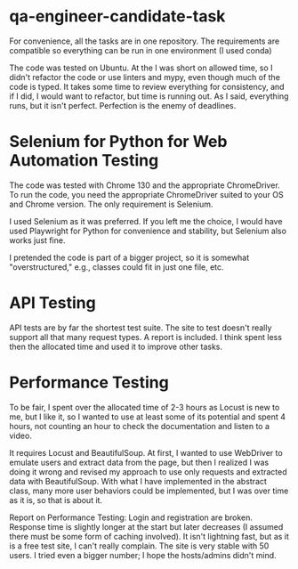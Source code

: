 # qa-engineer-candidate-task

For convenience, all the tasks are in one repository. The requirements are compatible so everything can be run in one environment (I used conda)

The code was tested on Ubuntu. At the I was short on allowed time, so I didn't refactor the code or use linters and mypy, even though much of the code is typed. It takes some time to review everything for consistency, and if I did, I would want to refactor, but time is running out. As I said, everything runs, but it isn't perfect. Perfection is the enemy of deadlines.

# Selenium for Python for Web Automation Testing
The code was tested with Chrome 130 and the appropriate ChromeDriver. To run the code, you need the appropriate ChromeDriver suited to your OS and Chrome version. The only requirement is Selenium.

I used Selenium as it was preferred. If you left me the choice, I would have used Playwright for Python for convenience and stability, but Selenium also works just fine.

I pretended the code is part of a bigger project, so it is somewhat "overstructured," e.g., classes could fit in just one file, etc.

# API Testing
API tests are by far the shortest test suite. The site to test doesn't really support all that many request types. A report is included. I think spent less then the allocated time and used it to improve other tasks.

# Performance Testing
To be fair, I spent over the allocated time of 2-3 hours as Locust is new to me, but I like it, so I wanted to use at least some of its potential and spent 4 hours, not counting an hour to check the documentation and listen to a video.

It requires Locust and BeautifulSoup. At first, I wanted to use WebDriver to emulate users and extract data from the page, but then I realized I was doing it wrong and revised my approach to use only requests and extracted data with BeautifulSoup. With what I have implemented in the abstract class, many more user behaviors could be implemented, but I was over time as it is, so that is about it.

Report on Performance Testing:
Login and registration are broken.
Response time is slightly longer at the start but later decreases (I assumed there must be some form of caching involved). It isn't lightning fast, but as it is a free test site, I can't really complain.
The site is very stable with 50 users. I tried even a bigger number; I hope the hosts/admins didn't mind.
